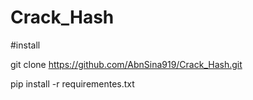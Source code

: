 # Crack_Hash

#install 

git clone https://github.com/AbnSina919/Crack_Hash.git

pip install -r requirementes.txt



